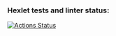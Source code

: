 ### Hexlet tests and linter status:
[![Actions Status](https://github.com/ilyaglazunow/python-project-49/actions/workflows/hexlet-check.yml/badge.svg)](https://github.com/ilyaglazunow/python-project-49/actions)